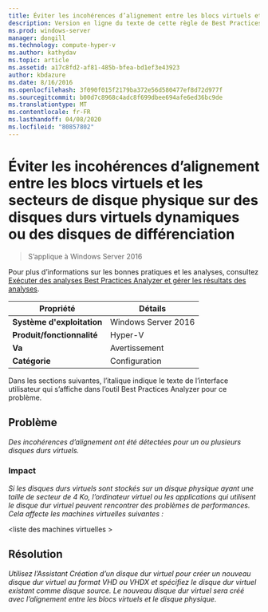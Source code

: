 ```yaml
---
title: Éviter les incohérences d’alignement entre les blocs virtuels et les secteurs de disque physique sur des disques durs virtuels dynamiques ou des disques de différenciation
description: Version en ligne du texte de cette règle de Best Practices Analyzer.
ms.prod: windows-server
manager: dongill
ms.technology: compute-hyper-v
ms.author: kathydav
ms.topic: article
ms.assetid: a17c8fd2-af81-485b-bfea-bd1ef3e43923
author: kbdazure
ms.date: 8/16/2016
ms.openlocfilehash: 3f090f015f2179ba372e56d580477ef8d72d977f
ms.sourcegitcommit: b00d7c8968c4adc8f699dbee694afe6ed36bc9de
ms.translationtype: MT
ms.contentlocale: fr-FR
ms.lasthandoff: 04/08/2020
ms.locfileid: "80857802"
---
```

# <a name="avoid-alignment-inconsistencies-between-virtual-blocks-and-physical-disk-sectors-on-dynamic-virtual-hard-disks-or-differencing-disks"></a>Éviter les incohérences d’alignement entre les blocs virtuels et les secteurs de disque physique sur des disques durs virtuels dynamiques ou des disques de différenciation

>S’applique à Windows Server 2016

Pour plus d’informations sur les bonnes pratiques et les analyses, consultez [Exécuter des analyses Best Practices Analyzer et gérer les résultats des analyses](https://go.microsoft.com/fwlink/p/?LinkID=223177).  
  
|Propriété|Détails|  
|-|-|  
|**Système d'exploitation**|Windows Server 2016|  
|**Produit/fonctionnalité**|Hyper-V|  
|**Va**|Avertissement|  
|**Catégorie**|Configuration|  
  
Dans les sections suivantes, l’italique indique le texte de l’interface utilisateur qui s’affiche dans l’outil Best Practices Analyzer pour ce problème.  
  
## <a name="issue"></a>Problème  
*Des incohérences d’alignement ont été détectées pour un ou plusieurs disques durs virtuels.*  
  
### <a name="impact"></a>Impact  
*Si les disques durs virtuels sont stockés sur un disque physique ayant une taille de secteur de 4 Ko, l’ordinateur virtuel ou les applications qui utilisent le disque dur virtuel peuvent rencontrer des problèmes de performances. Cela affecte les machines virtuelles suivantes :*  
  
\<liste des machines virtuelles >  
  
## <a name="resolution"></a>Résolution  
*Utilisez l’Assistant Création d’un disque dur virtuel pour créer un nouveau disque dur virtuel au format VHD ou VHDX et spécifiez le disque dur virtuel existant comme disque source. Le nouveau disque dur virtuel sera créé avec l’alignement entre les blocs virtuels et le disque physique.*  
  


